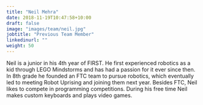 ```yaml
---
title: "Neil Mehra"
date: 2018-11-19T10:47:58+10:00
draft: false
image: "images/team/neil.jpg"
jobtitle: "Previous Team Member"
linkedinurl: ""
weight: 50
---
```


Neil is a junior in his 4th year of FIRST. He first experienced robotics as a kid through LEGO Mindstorms and has had a passion for it ever since then. In 8th grade he founded an FTC team to pursue robotics, which eventually led to meeting Robot Uprising and joining them next year. Besides FTC, Neil likes to compete in programming competitions. During his free time Neil makes custom keyboards and plays video games.



